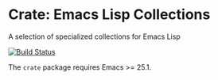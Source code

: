 # Crate: Emacs Lisp Collections

A selection of specialized collections for Emacs Lisp

[![Build Status](https://travis-ci.com/julianbetz/elisp-crate.svg?branch=master)](https://travis-ci.com/julianbetz/elisp-crate)

The `crate` package requires Emacs >= 25.1.